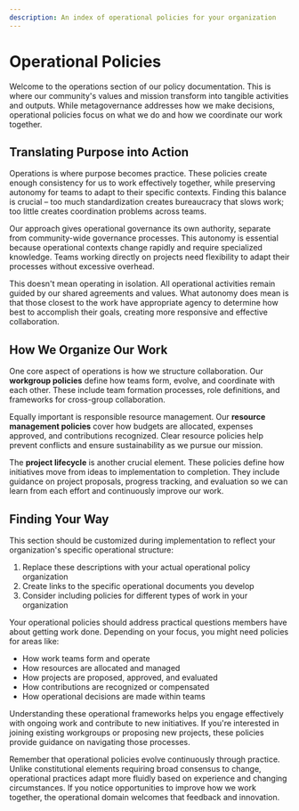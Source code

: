 ```yaml
---
description: An index of operational policies for your organization
---
```


# Operational Policies

Welcome to the operations section of our policy documentation. This is where our community's values and mission transform into tangible activities and outputs. While metagovernance addresses how we make decisions, operational policies focus on what we do and how we coordinate our work together.

## Translating Purpose into Action

Operations is where purpose becomes practice. These policies create enough consistency for us to work effectively together, while preserving autonomy for teams to adapt to their specific contexts. Finding this balance is crucial – too much standardization creates bureaucracy that slows work; too little creates coordination problems across teams.

Our approach gives operational governance its own authority, separate from community-wide governance processes. This autonomy is essential because operational contexts change rapidly and require specialized knowledge. Teams working directly on projects need flexibility to adapt their processes without excessive overhead.

This doesn't mean operating in isolation. All operational activities remain guided by our shared agreements and values. What autonomy does mean is that those closest to the work have appropriate agency to determine how best to accomplish their goals, creating more responsive and effective collaboration.

## How We Organize Our Work

One core aspect of operations is how we structure collaboration. Our **workgroup policies** define how teams form, evolve, and coordinate with each other. These include team formation processes, role definitions, and frameworks for cross-group collaboration.

Equally important is responsible resource management. Our **resource management policies** cover how budgets are allocated, expenses approved, and contributions recognized. Clear resource policies help prevent conflicts and ensure sustainability as we pursue our mission.

The **project lifecycle** is another crucial element. These policies define how initiatives move from ideas to implementation to completion. They include guidance on project proposals, progress tracking, and evaluation so we can learn from each effort and continuously improve our work.

## Finding Your Way

This section should be customized during implementation to reflect your organization's specific operational structure:

1. Replace these descriptions with your actual operational policy organization
2. Create links to the specific operational documents you develop
3. Consider including policies for different types of work in your organization

Your operational policies should address practical questions members have about getting work done. Depending on your focus, you might need policies for areas like:

- How work teams form and operate
- How resources are allocated and managed  
- How projects are proposed, approved, and evaluated
- How contributions are recognized or compensated
- How operational decisions are made within teams

Understanding these operational frameworks helps you engage effectively with ongoing work and contribute to new initiatives. If you're interested in joining existing workgroups or proposing new projects, these policies provide guidance on navigating those processes.

Remember that operational policies evolve continuously through practice. Unlike constitutional elements requiring broad consensus to change, operational practices adapt more fluidly based on experience and changing circumstances. If you notice opportunities to improve how we work together, the operational domain welcomes that feedback and innovation.